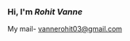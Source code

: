 ### Hi, I'm ***Rohit Vanne***
My mail- vannerohit03@gmail.com
<!--
**RohitVanne/RohitVanne** is a ✨ _special_ ✨ repository because its `README.md` (this file) appears on your GitHub profile.

Here are some ideas to get you started:

- 🔭 I’m currently working on Python  
- 🌱 I’m currently learning Python and Web Development 
- 👯 I’m looking to collaborate on Python projects
- 🤔 I’m looking for help with Internships
- 📫 How to reach me: My mail- vannerohit03@gmail.com
- 😄 Pronouns: ...
- ⚡ Fun fact: ...
-->
